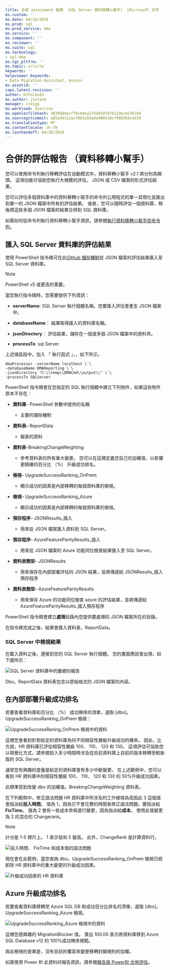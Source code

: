 ```yaml
---
title: 合併 assessment 報表 （SQL Server 資料移轉小幫手） |Microsoft 文件
ms.custom: ''
ms.date: 04/16/2018
ms.prod: sql
ms.prod_service: dma
ms.service: ''
ms.component: ''
ms.reviewer: ''
ms.suite: sql
ms.technology:
- sql-dma
ms.tgt_pltfrm: ''
ms.topic: article
keywords: ''
helpviewer_keywords:
- Data Migration Assistant, Assess
ms.assetid: ''
caps.latest.revision: ''
author: HJToland3
ms.author: jtoland
manager: craigg
ms.workload: Inactive
ms.openlocfilehash: 30399ddacff6c84ea1f5d914f87b11dac02167b4
ms.sourcegitcommit: a85a46312acf8b5a59a8a900310cf088369c4150
ms.translationtype: MT
ms.contentlocale: zh-TW
ms.lasthandoff: 04/26/2018
---
```

# <a name="consolidate-assessment-reports-data-migration-assistant"></a>合併的評估報告 （資料移轉小幫手）

您可以使用命令列執行移轉評估在自動模式中，資料移轉小幫手 v2.1 將分別為開頭。 這項功能可協助您執行大規模的評估。 JSON 或 CSV 檔案的形式評估結果。

您可以評估多個資料庫中的資料移轉小幫手的命令列公用程式的單一具現化並匯出到單一的 JSON 檔案中所有的評估結果。 或者，您可以隨時評估一個資料庫，稍後將這些多個 JSON 檔案的結果合併到 SQL 資料庫。

如需如何從命令列執行資料移轉小幫手資訊，請參閱[執行資料移轉小幫手從命令列](../dma/dma-commandline.md)。 


## <a name="import-assessment-results-into-a-sql-server-database"></a>匯入 SQL Server 資料庫的評估結果

使用 PowerShell 指令碼可在此[Github 儲存機制](https://github.com/Microsoft/sql-server-samples/tree/master/samples/features/data-migration-assistant)從 JSON 檔案的評估結果匯入至 SQL Server 資料庫。

> [!NOTE]
> PowerShell v5 或更高的需要。

當您執行指令碼時，您需要提供下列資訊： 

- **serverName**: SQL Server 執行個體名稱，您要匯入評估會產生 JSON 檔案中。

- **databaseName**： 結果取得匯入的資料庫名稱。

- **jsonDirectory**： 評估結果，儲存在一個或多個 JSON 檔案中的資料夾。

- **processTo**: sql Server

上述值區段中，加入 「 執行函式 」，，如下所示。

```
dmaProcessor -serverName localhost \`\
-databaseName DMAReporting \`\
-jsonDirectory "C:\\temp\\DMACmd\\output\\" \`\
-processTo SQLServer
```

PowerShell 指令碼會在您指定的 SQL 執行個體中建立下列物件，如果這些物件原本不存在：

- **資料庫**– PowerShell 參數中提供的名稱

  - 主要的儲存機制

- **資料表**– ReportData

  - 報表的資料

- **資料表**-BreakingChangeWeighting

  - 參考資料表的所有重大變更。 您可以在這裡定義您自己的加權值，以影響更精確的百分比 （%） 升級成功排名。

- **檢視**– UpgradeSuccessRanking\_OnPrem

  - 顯示成功的因素是內部移轉的每個資料庫的檢視。

- **檢視**– UpgradeSuccessRanking\_Azure

  - 顯示成功的因素是內部移轉的每個資料庫的檢視。

- **預存程序**– JSONResults\_插入

  - 用來從 JSON 檔案匯入資料到 SQL Server。

- **預存程序**– AzureFeatureParityResults\_插入

  - 用來從 JSON 檔案的 Azure 功能同位檢查結果匯入至 SQL Server。

- **資料表類型**– JSONResults

  - 用來保存在內部部署評估的 JSON 結果，並將傳遞給 JSONResults\_插入預存程序

- **資料表類型**– AzureFeatureParityResults

  - 用來保存 Azure 的功能同位檢查 azure 的評估結果，並將傳遞給 AzureFeatureParityResults\_插入預存程序

PowerShell 指令碼會建立**處理**目錄內您提供要處理的 JSON 檔案所在的目錄。

在指令碼完成之後，結果會匯入資料表，ReportData。

### <a name="viewing-the-results-in-sql-server"></a>SQL Server 中檢視結果

在載入資料之後，連接到您的 SQL Server 執行個體。 您的畫面應該會出現，如下圖所示：

![SQL Server 資料庫中的彙總的報告](../dma/media/DMAReportingDatabase.png)

Dbo。ReportData 資料表包含以原始格式的 JSON 檔案的內容。

## <a name="on-premises-upgrade-success-ranking"></a>在內部部署升級成功排名

若要查看資料庫和百分比 （%） 成功陣序的清單，選取 [dbo]。UpgradeSuccessRanking_OnPrem 檢視：

![UpgradeSuccessRaning_OnPrem 檢視中的資料](../dma/media/UpgradeSuccessRankingView.png)

這裡您會看到針對給定的資料庫為何不同相容性層級升級成功的機率。 因此，比方說，HR 資料庫已評估相容性層級 100、 110、 120 和 130。 這項評估可協助您以視覺化方式，請參閱投入多少時間時涉及從目前資料庫上目前的版本移轉至較新版的 SQL Server。

通常您有興趣的度量是給定的資料庫會有多少中斷變更。 在上述範例中，您可以看到 HR 資料庫中的相容性層級 100、 110、 120 和 130 的 50%升級成功因素。

此標準受到改變 dbo 的加權值。BreakingChangeWeighting 資料表。

在下列範例中，修正語法問題 HR 資料庫中所涉及的工作被視為高因此 3 這個值會指派給**投入時間**。 值為 1，因為它不會花費的時間長修正語法問題，要指派給**FixTime**。 值為 2 會有一些成本參與進行變更，因為指派給**成本**。 使用此值變更為 2 的混合的 Changerank。

> [!NOTE]
> 計分是 1-5 標尺上。  1 表示低和 5 變高。 此外，ChangeRank 是計算資料行。

![投入時間、 FixTime 和成本值的語法問題](../dma/media/SyntaxIssueEffort.png)

現在會在此範例，當您查詢 dbo。UpgradeSuccessRanking_OnPrem 檢視已經卸除 HR 資料庫中的重大變更的升級成功因素。

![升級成功因素的 HR 資料庫](../dma/media/UpgradeSuccessFactor_HR.png)

## <a name="azure-upgrade-success-ranking"></a>Azure 升級成功排名

若要查看資料庫移轉至 Azure SQL DB 和成功百分比排名的清單，選取 [dbo]。UpgradeSuccessRanking_Azure 檢視。

![UpgradeSuccessRanking_Azure 檢視中的資料](../dma/media/UpgradeSuccessRankingView_Azure.png)

這裡您感興趣的 MigrationBlocker 值。 賣出 100.00 表示將資料庫移到 Azure SQL Database v12 的 100%成功陣序規範。

與此檢視的差異是，沒有目前的覆寫來變更移轉封鎖規則的加權。

如需使用 Power BI 此資料的報告資訊，請參閱[報告與 PowerBI 合併評估](../dma/dma-powerbiassesreport.md)。

